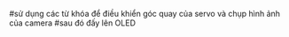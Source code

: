 #sử dụng các từ khóa để điều khiển góc quay của servo và chụp hình ảnh của camera 
#sau đó đấy lên OLED
